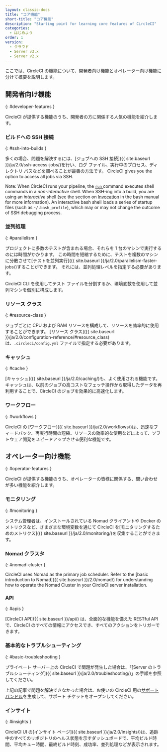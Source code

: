 ```yaml
---
layout: classic-docs
title: "コア機能"
short-title: "コア機能"
description: "Starting point for learning core features of CircleCI"
categories:
  - はじめよう
order: 1
version:
  - クラウド
  - Server v3.x
  - Server v2.x
---
```


ここでは、CircleCI の機能について、開発者向け機能とオペレーター向け機能に分けて概要を説明します。

## 開発者向け機能
{: #developer-features }

CircleCI が提供する機能のうち、開発者の方に関係する人気の機能を紹介します。

### ビルドへの SSH 接続
{: #ssh-into-builds }

多くの場合、問題を解決するには、[ジョブへの SSH 接続]({{ site.baseurl }}/ja/2.0/ssh-access-jobs/)を行い、ログ ファイル、実行中のプロセス、ディレクトリ パスなどを調べることが最善の方法です。 CircleCI gives you the option to access all jobs via SSH.

Note: When CircleCI runs your pipeline, the [`run` ](https://circleci.com/docs/2.0/configuration-reference/#run) command executes shell commands in a _non-interactive_ shell. When SSH-ing into a build, you are using an _interactive_ shell (see the section on [Invocation](https://linux.die.net/man/1/bash) in the bash manual for more information). An interactive bash shell loads a series of startup files (such as `~/.bash_profile`), which may or may not change the outcome of SSH debugging process.

### 並列処理
{: #parallelism }

プロジェクトに多数のテストが含まれる場合、それらを 1 台のマシンで実行するのには時間がかかります。 この時間を短縮するために、テストを複数のマシンに分散させて[テストを並列実行]({{ site.baseurl }}/ja/2.0/parallelism-faster-jobs/)することができます。 それには、並列処理レベルを指定する必要があります。

CircleCI CLI を使用してテスト ファイルを分割するか、環境変数を使用して並列マシンを個別に構成します。


### リソース クラス
{: #resource-class }

ジョブごとに CPU および RAM リソースを構成して、リソースを効率的に使用することができます。 [リソース クラス]({{ site.baseurl }}/ja/2.0/configuration-reference/#resource_class)は、`.circleci/config.yml` ファイルで指定する必要があります。

### キャッシュ
{: #cache }

[キャッシュ]({{ site.baseurl }}/ja/2.0/caching/)も、よく使用される機能です。 キャッシュは、以前のジョブの高コストなフェッチ操作から取得したデータを再利用することで、CircleCI のジョブを効果的に高速化します。

### ワークフロー
{: #workflows }

CircleCI の [ワークフロー]({{ site.baseurl }}/ja/2.0/workflows/)は、迅速なフィードバック、再実行時間の短縮、リソースの効率的な使用などによって、ソフトウェア開発をスピードアップさせる便利な機能です。


## オペレーター向け機能
{: #operator-features }

CircleCI が提供する機能のうち、オペレーターの皆様に関係する、問い合わせが多い機能を紹介します。

### モニタリング
{: #monitoring }

システム管理者は、インストールされている Nomad クライアントや Docker のメトリクスなど、さまざまな環境変数を通じて CircleCI を[モニタリングするためのメトリクス]({{ site.baseurl }}/ja/2.0/monitoring/)を収集することができます。

### Nomad クラスタ
{: #nomad-cluster }

CircleCI uses Nomad as the primary job scheduler. Refer to the [basic introduction to Nomad]({{ site.baseurl }}/2.0/nomad/) for understanding how to operate the Nomad Cluster in your CircleCI server installation.

### API
{: #apis }

[CircleCI API]({{ site.baseurl }}/api/) は、全面的な機能を備えた RESTful API で、CircleCI のすべての情報にアクセスでき、すべてのアクションをトリガーできます。

### 基本的なトラブルシューティング
{: #basic-troubleshooting }

プライベート サーバー上の CircleCI で問題が発生した場合は、「[Server のトラブルシューティング]({{ site.baseurl }}/ja/2.0/troubleshooting/)」の手順を参照してください。

上記の記事で問題を解決できなかった場合は、お使いの CircleCI 用の[サポート バンドル](https://help.replicated.com/docs/native/packaging-an-application/support-bundle/)を生成して、サポート チケットをオープンしてください。

### インサイト
{: #insights }

CircleCI UI の[インサイト ページ]({{ site.baseurl }}/ja/2.0/insights/)は、追跡中のすべてのリポジトリのヘルス状態を示すダッシュボードで、平均ビルド時間、平均キュー時間、最終ビルド時刻、成功率、並列処理などが表示されます。
